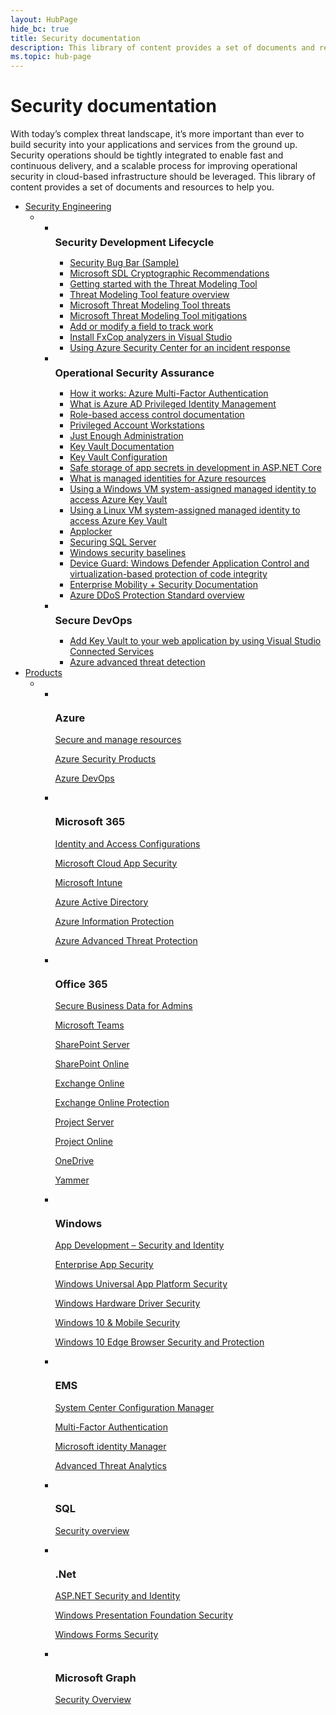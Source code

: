 ```yaml
---
layout: HubPage
hide_bc: true
title: Security documentation
description: This library of content provides a set of documents and resources to help you address your security needs.
ms.topic: hub-page
---
```

<div id="main" class="v2">
    <div class="container">
        <h1>Security documentation</h1>
        <p>With today’s complex threat landscape, it’s more important than ever to build security into your applications and services from the ground up. Security operations should be tightly integrated to enable fast and continuous delivery, and a scalable process for improving operational security in cloud-based infrastructure should be leveraged. This library of content provides a set of documents and resources to help you.</p>
        <p></p>
        <ul class="pivots">
            <li>
                <a href="#security-engineering">Security Engineering</a>
                <ul id="security-engineering">
                    <li>
                        <ul id="security-engineering-all" class="cardsW">
                            <li>
                                <div class="cardSize">
                                    <div class="cardPadding">
                                        <div class="card">
                                            <div class="cardImageOuter">
                                                <div class="cardImage bgdAccent1">
                                                    <img src="/media/illustrations/teams-fast-track.svg" alt="" />
                                                </div>
                                            </div>
                                            <div class="cardText">
                                                <h3 style="margin: 8px 0 2px 0;">Security Development Lifecycle</h3>
                                                <ul>
                                                    <li><a href="/security/sdl/security-bug-bar-sample">Security Bug Bar (Sample)</a></li>
                                                    <li><a href="/security/sdl/cryptographic-recommendations">Microsoft SDL Cryptographic Recommendations</a></li>
                                                    <li><a href="/azure/security/azure-security-threat-modeling-tool-getting-started">Getting started with the Threat Modeling Tool</a></li>
                                                    <li><a href="/azure/security/azure-security-threat-modeling-tool-feature-overview">Threat Modeling Tool feature overview</a></li>
                                                    <li><a href="/azure/security/azure-security-threat-modeling-tool-threats">Microsoft Threat Modeling Tool threats</a></li>
                                                    <li><a href="/azure/security/azure-security-threat-modeling-tool-mitigations">Microsoft Threat Modeling Tool mitigations</a></li>
                                                    <li><a href="/azure/devops/reference/add-modify-field?view=tfs-2018&viewFallbackFrom=vsts">Add or modify a field to track work</a></li>
                                                    <li><a href="/visualstudio/code-quality/install-fxcop-analyzers?view=vs-2017">Install FxCop analyzers in Visual Studio</a></li>
                                                    <li><a href="/azure/security-center/security-center-incident-response">Using Azure Security Center for an incident response</a></li>
                                                </ul>
                                            </div>
                                        </div>
                                    </div>
                                </div>
                            </li>
                            <li>
                                <div class="cardSize">
                                    <div class="cardPadding">
                                        <div class="card">
                                            <div class="cardImageOuter">
                                                <div class="cardImage bgdAccent1">
                                                    <img src="/media/illustrations/system-center-service-manager.svg" alt="" />
                                                </div>
                                            </div>
                                            <div class="cardText">
                                                <h3 style="margin: 8px 0 2px 0;">Operational Security Assurance</h3>
                                                <ul>
                                                    <li><a href="/azure/active-directory/authentication/concept-mfa-howitworks">How it works: Azure Multi-Factor Authentication</a></li>
                                                    <li><a href="/azure/active-directory/privileged-identity-management/pim-configure">What is Azure AD Privileged Identity Management</a></li>
                                                    <li><a href="/azure/role-based-access-control/">Role-based access control documentation</a></li>
                                                    <li><a href="/windows-server/identity/securing-privileged-access/privileged-access-workstations">Privileged Account Workstations</a></li>
                                                    <li><a href="/powershell/jea/overview">Just Enough Administration</a></li>
                                                    <li><a href="/azure/key-vault/">Key Vault Documentation</a></li>
                                                    <li><a href="/aspnet/core/security/key-vault-configuration?view=aspnetcore-2.2">Key Vault Configuration</a></li>
                                                    <li><a href="/aspnet/core/security/app-secrets?view=aspnetcore-2.1&tabs=windows">Safe storage of app secrets in development in ASP.NET Core</a></li>
                                                    <li><a href="/azure/active-directory/managed-identities-azure-resources/overview">What is managed identities for Azure resources</a></li>
                                                    <li><a href="/azure/active-directory/managed-identities-azure-resources/tutorial-windows-vm-access-nonaad">Using a Windows VM system-assigned managed identity to access Azure Key Vault</a></li>
                                                    <li><a href="/azure/active-directory/managed-identities-azure-resources/tutorial-linux-vm-access-nonaad">Using a Linux VM system-assigned managed identity to access Azure Key Vault</a></li>
                                                    <li><a href="/windows/security/threat-protection/windows-defender-application-control/applocker/applocker-overview">Applocker</a></li>
                                                    <li><a href="/sql/relational-databases/security/securing-sql-server?view=sql-server-2017">Securing SQL Server</a></li>
                                                    <li><a href="/windows/security/threat-protection/windows-security-baselines">Windows security baselines</a></li>
                                                    <li><a href="/windows/security/threat-protection/device-guard/introduction-to-device-guard-virtualization-based-security-and-windows-defender-application-control">Device Guard: Windows Defender Application Control and virtualization-based protection of code integrity</a></li>
                                                    <li><a href="/enterprise-mobility-security/">Enterprise Mobility + Security Documentation</a></li>
                                                    <li><a href="/azure/virtual-network/ddos-protection-overview">Azure DDoS Protection Standard overview</a></li>
                                                </ul>
                                            </div>
                                        </div>
                                    </div>
                                </div>
                            </li>
                            <li>
                                <div class="cardSize">
                                    <div class="cardPadding">
                                        <div class="card">
                                            <div class="cardImageOuter">
                                                <div class="cardImage bgdAccent1">
                                                    <img src="/media/illustrations/bcs-partner-advanced-management-password-3.svg" alt="" />
                                                </div>
                                            </div>
                                            <div class="cardText">
                                                <h3 style="margin: 8px 0 2px 0;">Secure DevOps</h3>
                                                <ul>
                                                    <li><a href="/azure/key-vault/vs-key-vault-add-connected-service">Add Key Vault to your web application by using Visual Studio Connected Services</a></li>
                                                    <li><a href="/azure/security/azure-threat-detection">Azure advanced threat detection</a></li>
                                                </ul>
                                            </div>
                                        </div>
                                    </div>
                                </div>
                            </li>
                        </ul>
                    </li>
                </ul>
            </li>
            <li>
                <a href="#products">Products</a>
                <ul id="products">
                    <li>
                        <ul id="products-all" class="cardsF">
                            <li>
                                <div class="cardSize">
                                    <div class="cardPadding">
                                        <div class="card">
                                            <div class="cardImageOuter">
                                                <div class="cardImage">
                                                    <img src="https://docs.microsoft.com/media/logos/logo_azure.svg" alt="" />
                                                </div>
                                            </div>
                                                <div class="cardText">
                                                <h3>Azure</h3>
                                                <p><a href="/azure/#pivot=get-started&panel=get-started1">Secure and manage resources</a></p>
                                                <p><a href="/azure/#pivot=products&panel=security">Azure Security Products</a></p>
                                                <p><a href="/azure/devops/?view=vsts">Azure DevOps</a></p>
                                            </div>
                                        </div>
                                    </div>
                                </div>
                            </li>
                            <li>
                                <div class="cardSize">
                                    <div class="cardPadding">
                                        <div class="card">
                                            <div class="cardImageOuter">
                                                <div class="cardImage">
                                                    <img src="https://docs.microsoft.com/office/media/icons/deploy-blue.svg" alt="" />
                                                </div>
                                            </div>
                                                <div class="cardText">
                                                <h3>Microsoft 365</h3>
                                                <p><a href="/microsoft-365/enterprise/microsoft-365-policies-configurations">Identity and Access Configurations</a></p>
                                                <p><a href="/cloud-app-security/what-is-cloud-app-security">Microsoft Cloud App Security</a></p>
                                                <p><a href="/intune/index">Microsoft Intune</a></p>
                                                <p><a href="/azure/active-directory/">Azure Active Directory</a></p>
                                                <p><a href="/azure/information-protection/">Azure Information Protection</a></p>
                                                <p><a href="/azure-advanced-threat-protection/">Azure Advanced Threat Protection</a></p>
                                            </div>
                                        </div>
                                    </div>
                                </div>
                            </li>
                            <li>
                                <div class="cardSize">
                                    <div class="cardPadding">
                                        <div class="card">
                                            <div class="cardImageOuter">
                                                <div class="cardImage">
                                                    <img src="https://docs.microsoft.com/media/logos/logo_Office.svg" alt="" />
                                                </div>
                                            </div>
                                                <div class="cardText">
                                                <h3>Office 365</h3>
                                                <p><a href="/office365/admin/security-and-compliance/secure-your-business-data?view=o365-worldwide">Secure Business Data for Admins</a></p>
                                                <p><a href="/MicrosoftTeams/security-compliance-overview">Microsoft Teams</a></p>
                                                <p><a href="/sharepoint/security-for-sharepoint-server/security-for-sharepoint-server">SharePoint Server</a></p>
                                                <p><a href="/sharepoint/control-access-from-unmanaged-devices">SharePoint Online</a></p>
                                                <p><a href="/Exchange/security-and-compliance/security-and-compliance">Exchange Online</a></p>
                                                <p><a href="/Office365/SecurityCompliance/eop/exchange-online-protection-overview">Exchange Online Protection</a></p>
                                                <p><a href="/Project/manage-users-groups-and-categories-in-project-server-2013">Project Server</a></p>
                                                <p><a href="/projectonline/change-permission-management-in-project-online">Project Online</a></p>
                                                <p><a href="/OneDrive/control-access-based-on-network-location-or-app">OneDrive</a></p>
                                                <p><a href="/yammer/manage-security-and-compliance/security-and-compliance">Yammer</a></p>
                                            </div>
                                        </div>
                                    </div>
                                </div>
                            </li>
                            <li>
                                <div class="cardSize">
                                    <div class="cardPadding">
                                        <div class="card">
                                            <div class="cardImageOuter">
                                                <div class="cardImage">
                                                    <img src="https://docs.microsoft.com/media/logos/logo_Windows.svg" alt="" />
                                                </div>
                                            </div>
                                                <div class="cardText">
                                                <h3>Windows</h3>
                                                <p><a href="/windows/desktop/security">App Development – Security and Identity</a></p>
                                                <p><a href="/windows/uwp/enterprise/index">Enterprise App Security</a></p>
                                                <p><a href="/windows/uwp/security/">Windows Universal App Platform Security</a></p>
                                                <p><a href="/windows-hardware/drivers/driversecurity/">Windows Hardware Driver Security</a></p>
                                                <p><a href="/windows/security/">Windows 10 & Mobile Security</a></p>
                                                <p><a href="/microsoft-edge/deploy/group-policies/security-privacy-management-gp">Windows 10 Edge Browser Security and Protection</a></p>
                                            </div>
                                        </div>
                                    </div>
                                </div>
                            </li>
                            <li>
                                <div class="cardSize">
                                    <div class="cardPadding">
                                        <div class="card">
                                            <div class="cardImageOuter">
                                                <div class="cardImage">
                                                    <img src="https://docs.microsoft.com/media/common/i_threat-protection.svg" alt="" />
                                                </div>
                                            </div>
                                                <div class="cardText">
                                                <h3>EMS</h3>
                                                <p><a href="/sccm/">System Center Configuration Manager</a></p>
                                                <p><a href="/azure/active-directory/authentication/index">Multi-Factor Authentication</a></p>
                                                <p><a href="/microsoft-identity-manager/">Microsoft identity Manager</a></p>
                                                <p><a href="/advanced-threat-analytics/">Advanced Threat Analytics</a></p>
                                            </div>
                                        </div>
                                    </div>
                                </div>
                            </li>
                            <li>
                                <div class="cardSize">
                                    <div class="cardPadding">
                                        <div class="card">
                                            <div class="cardImageOuter">
                                                <div class="cardImage">
                                                    <img src="https://docs.microsoft.com/media/logos/logo_SQL.svg" alt="" />
                                                </div>
                                            </div>
                                                <div class="cardText">
                                                <h3>SQL</h3>
                                                <p><a href="/sql/lp/sql-server/secure-sql-server?view=sql-server-2017">Security overview</a></p>
                                            </div>
                                        </div>
                                    </div>
                                </div>
                            </li>
                            <li>
                                <div class="cardSize">
                                    <div class="cardPadding">
                                        <div class="card">
                                            <div class="cardImageOuter">
                                                <div class="cardImage">
                                                    <img src="https://docs.microsoft.com/media/logos/logo_NET.svg" alt="" />
                                                </div>
                                            </div>
                                                <div class="cardText">
                                                <h3>.Net</h3>
                                                <p><a href="/aspnet/core/security/?view=aspnetcore-2.2">ASP.NET Security and Identity</a></p>
                                                <p><a href="/dotnet/framework/wpf/security-wpf">Windows Presentation Foundation Security</a></p>
                                                <p><a href="/dotnet/framework/winforms/windows-forms-security">Windows Forms Security</a></p>
                                            </div>
                                        </div>
                                    </div>
                                </div>
                            </li>
                            <li>
                                <div class="cardSize">
                                    <div class="cardPadding">
                                        <div class="card">
                                            <div class="cardImageOuter">
                                                <div class="cardImage">
                                                    <img src="https://docs.microsoft.com/media/common/i_categorize.svg" alt="" />
                                                </div>
                                            </div>
                                                <div class="cardText">
                                                <h3>Microsoft Graph</h3>
                                                <p><a href="/graph/security-concept-overview">Security Overview</a></p>
                                            </div>
                                        </div>
                                    </div>
                                </div>
                            </li>
                        </ul>
                    </li>
                </ul>
            </li>
        </ul>
    </div>
</div>